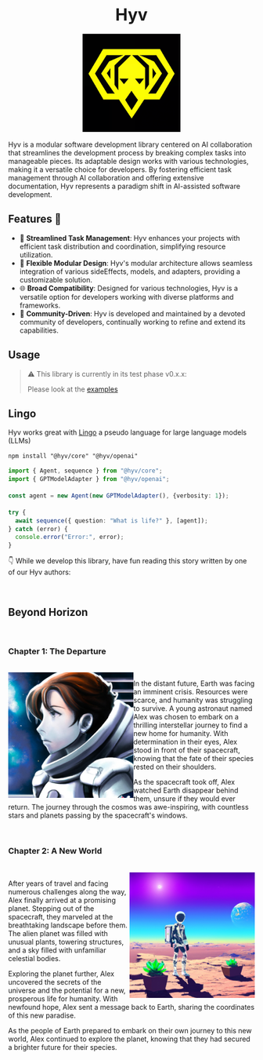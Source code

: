<h1 align="center"><big>Hyv</big></h1>

<p align="center"><img src="assets/logo.png" alt="logo" width="200"/></p>


Hyv is a modular software development library centered on AI collaboration that streamlines the development process by breaking complex tasks into manageable pieces. Its adaptable design works with various technologies, making it a versatile choice for developers. By fostering efficient task management through AI collaboration and offering extensive documentation, Hyv represents a paradigm shift in AI-assisted software development.

## Features 🌟

- 🚀 **Streamlined Task Management**: Hyv enhances your projects with efficient task distribution and coordination, simplifying resource utilization.
- 🧩 **Flexible Modular Design**: Hyv's modular architecture allows seamless integration of various sideEffects, models, and adapters, providing a customizable solution.
- 🌐 **Broad Compatibility**: Designed for various technologies, Hyv is a versatile option for developers working with diverse platforms and frameworks.
- 🌱 **Community-Driven**: Hyv is developed and maintained by a devoted community of developers, continually working to refine and extend its capabilities.

## Usage

> ⚠️ This library is currently in its test phase v0.x.x:
> 
> Please look at the [examples](examples)

## Lingo

Hyv works great with [Lingo](https://github.com/failfa-st/lingo/) a pseudo language for large language models (LLMs)

```shell
npm install "@hyv/core" "@hyv/openai"
```

```typescript
import { Agent, sequence } from "@hyv/core";
import { GPTModelAdapter } from "@hyv/openai";

const agent = new Agent(new GPTModelAdapter(), {verbosity: 1});

try {
  await sequence({ question: "What is life?" }, [agent]);
} catch (error) {
  console.error("Error:", error);
}
```

👇 While we develop this library, have fun reading this story written by one of our Hyv authors:

<br clear="both"/>

## Beyond Horizon

<br clear="both"/>

### Chapter 1: The Departure

<br clear="both"/>
<img align="left" src="assets/story/young_astronaut.jpg" alt="Young astronaut preparing for their journey" width="256"/>

In the distant future, Earth was facing an imminent crisis. Resources were scarce, and humanity was struggling to survive. A young astronaut named Alex was chosen to embark on a thrilling interstellar journey to find a new home for humanity. With determination in their eyes, Alex stood in front of their spacecraft, knowing that the fate of their species rested on their shoulders.

As the spacecraft took off, Alex watched Earth disappear behind them, unsure if they would ever return. The journey through the cosmos was awe-inspiring, with countless stars and planets passing by the spacecraft's windows.

<br clear="both"/>

### Chapter 2: A New World

<br clear="both"/>
<img align="right" src="assets/story/alien_planet.jpg" alt="Astronaut standing on an alien planet" width="256"/>

After years of travel and facing numerous challenges along the way, Alex finally arrived at a promising planet. Stepping out of the spacecraft, they marveled at the breathtaking landscape before them. The alien planet was filled with unusual plants, towering structures, and a sky filled with unfamiliar celestial bodies.

Exploring the planet further, Alex uncovered the secrets of the universe and the potential for a new, prosperous life for humanity. With newfound hope, Alex sent a message back to Earth, sharing the coordinates of this new paradise.

As the people of Earth prepared to embark on their own journey to this new world, Alex continued to explore the planet, knowing that they had secured a brighter future for their species.
